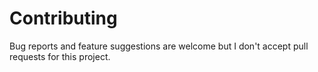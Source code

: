 
# Contributing

Bug reports and feature suggestions are welcome but I don't accept pull requests for this project.

